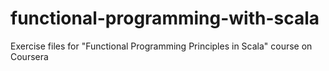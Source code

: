 # functional-programming-with-scala
Exercise files for "Functional Programming Principles in Scala" course on Coursera
